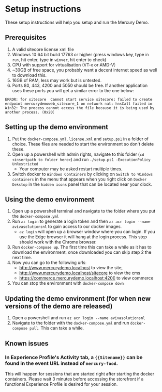# Setup instructions
These setup instructions will help you setup and run the Mercury Demo.

## Prerequisites
1. A valid sitecore license xml file
2. Windows 10 64 bit build 17763 or higher (press windows key, type in `run`, hit enter, type in `winver`, hit enter to check)
3. CPU with support for virtualisation (VT-x or AMD-V)
4. ~30GB of free space, you probably want a decent internet speed as well to download this.
5. 16GB of RAM, less may work but is untested.
6. Ports 80, 443, 4200 and 5050 should be free. If another application uses these ports you will get a similar error to the one below:
```
ERROR: for sitecore  Cannot start service sitecore: failed to create endpoint mercurydemoweb_sitecore_1 on network nat: hnsCall failed in Win32: The process cannot access the file because it is being used by another process. (0x20)
```

## Setting up the demo environment
1. Put the `docker-compose.yml`, `license.xml` and `setup.ps1` in a folder of choice. These files are needed to start the environment so don't delete these.
2. Open up a powershell with admin rights, navigate to this folder (`cd <insertpath to folder here>`) and run `./setup.ps1 -ExecutionPolicy UnRestricted`
     - Your computer may be asked restart multiple times.
3. Switch docker to `Windows Containers` by clicking on `Switch to Windows containers` in the menu that appears when you right click on `Docker Dekstop` in the `hidden icons` panel that can be located near your clock.

## Using the demo environment
1. Open up a powershell terminal and navigate to the folder where you put the `docker-compose.yml` 
2. Run `az login` to generate a login token and then `az acr login --name avivasolutionsnl` to gain access to our docker images. 
     - `az login` will open up a browser window where you can login. If you use the Edge browser it will hang at the login process. This step should work with the Chrome browser.
3. Run `docker-compose up`. The first time this can take a while as it has to download the environment, once downloaded you can skip step 2 the next time.
4. Now you can go to the following urls:
     - http://www.mercurydemo.localhost to view the site, 
     - http://www.mercurydemo.localhost/sitecore to view the cms 
     - https://commerce.mercurydemo.localhost:4200 to view commerce
5. You can stop the environment with `docker-compose down`

## Updating the demo environment (for when new versions of the demo are released)
1. Open a powershell and run `az acr login --name avivasolutionsnl`
2. Navigate to the folder with the `docker-compose.yml` and run `docker-compose pull`. This can take a while.

## Known issues
### In Experience Profile's Activity tab, a `{{Sitename}}` can be found in the event URL instead of `mercury-food`.
This will happen for sessions that are started right after starting the docker containers. Please wait 3 minutes before accessing the storefront if a functional Experience Profile is desired for your session.
